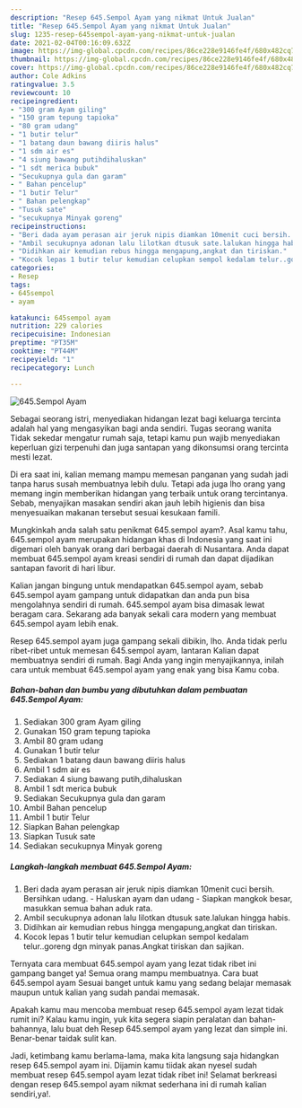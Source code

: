 ```yaml
---
description: "Resep 645.Sempol Ayam yang nikmat Untuk Jualan"
title: "Resep 645.Sempol Ayam yang nikmat Untuk Jualan"
slug: 1235-resep-645sempol-ayam-yang-nikmat-untuk-jualan
date: 2021-02-04T00:16:09.632Z
image: https://img-global.cpcdn.com/recipes/86ce228e9146fe4f/680x482cq70/645sempol-ayam-foto-resep-utama.jpg
thumbnail: https://img-global.cpcdn.com/recipes/86ce228e9146fe4f/680x482cq70/645sempol-ayam-foto-resep-utama.jpg
cover: https://img-global.cpcdn.com/recipes/86ce228e9146fe4f/680x482cq70/645sempol-ayam-foto-resep-utama.jpg
author: Cole Adkins
ratingvalue: 3.5
reviewcount: 10
recipeingredient:
- "300 gram Ayam giling"
- "150 gram tepung tapioka"
- "80 gram udang"
- "1 butir telur"
- "1 batang daun bawang diiris halus"
- "1 sdm air es"
- "4 siung bawang putihdihaluskan"
- "1 sdt merica bubuk"
- "Secukupnya gula dan garam"
- " Bahan pencelup"
- "1 butir Telur"
- " Bahan pelengkap"
- "Tusuk sate"
- "secukupnya Minyak goreng"
recipeinstructions:
- "Beri dada ayam perasan air jeruk nipis diamkan 10menit cuci bersih. Bersihkan udang. Haluskan ayam dan udang  Siapkan mangkok besar, masukkan semua bahan aduk rata."
- "Ambil secukupnya adonan lalu lilotkan dtusuk sate.lalukan hingga habis."
- "Didihkan air kemudian rebus hingga mengapung,angkat dan tiriskan."
- "Kocok lepas 1 butir telur kemudian celupkan sempol kedalam telur..goreng dgn minyak panas.Angkat tiriskan dan sajikan."
categories:
- Resep
tags:
- 645sempol
- ayam

katakunci: 645sempol ayam 
nutrition: 229 calories
recipecuisine: Indonesian
preptime: "PT35M"
cooktime: "PT44M"
recipeyield: "1"
recipecategory: Lunch

---
```



![645.Sempol Ayam](https://img-global.cpcdn.com/recipes/86ce228e9146fe4f/680x482cq70/645sempol-ayam-foto-resep-utama.jpg)

Sebagai seorang istri, menyediakan hidangan lezat bagi keluarga tercinta adalah hal yang mengasyikan bagi anda sendiri. Tugas seorang  wanita Tidak sekedar mengatur rumah saja, tetapi kamu pun wajib menyediakan keperluan gizi terpenuhi dan juga santapan yang dikonsumsi orang tercinta mesti lezat.

Di era  saat ini, kalian memang mampu memesan panganan yang sudah jadi tanpa harus susah membuatnya lebih dulu. Tetapi ada juga lho orang yang memang ingin memberikan hidangan yang terbaik untuk orang tercintanya. Sebab, menyajikan masakan sendiri akan jauh lebih higienis dan bisa menyesuaikan makanan tersebut sesuai kesukaan famili. 



Mungkinkah anda salah satu penikmat 645.sempol ayam?. Asal kamu tahu, 645.sempol ayam merupakan hidangan khas di Indonesia yang saat ini digemari oleh banyak orang dari berbagai daerah di Nusantara. Anda dapat membuat 645.sempol ayam kreasi sendiri di rumah dan dapat dijadikan santapan favorit di hari libur.

Kalian jangan bingung untuk mendapatkan 645.sempol ayam, sebab 645.sempol ayam gampang untuk didapatkan dan anda pun bisa mengolahnya sendiri di rumah. 645.sempol ayam bisa dimasak lewat beragam cara. Sekarang ada banyak sekali cara modern yang membuat 645.sempol ayam lebih enak.

Resep 645.sempol ayam juga gampang sekali dibikin, lho. Anda tidak perlu ribet-ribet untuk memesan 645.sempol ayam, lantaran Kalian dapat membuatnya sendiri di rumah. Bagi Anda yang ingin menyajikannya, inilah cara untuk membuat 645.sempol ayam yang enak yang bisa Kamu coba.

<!--inarticleads1-->

##### Bahan-bahan dan bumbu yang dibutuhkan dalam pembuatan 645.Sempol Ayam:

1. Sediakan 300 gram Ayam giling
1. Gunakan 150 gram tepung tapioka
1. Ambil 80 gram udang
1. Gunakan 1 butir telur
1. Sediakan 1 batang daun bawang diiris halus
1. Ambil 1 sdm air es
1. Sediakan 4 siung bawang putih,dihaluskan
1. Ambil 1 sdt merica bubuk
1. Sediakan Secukupnya gula dan garam
1. Ambil  Bahan pencelup
1. Ambil 1 butir Telur
1. Siapkan  Bahan pelengkap
1. Siapkan Tusuk sate
1. Sediakan secukupnya Minyak goreng




<!--inarticleads2-->

##### Langkah-langkah membuat 645.Sempol Ayam:

1. Beri dada ayam perasan air jeruk nipis diamkan 10menit cuci bersih. Bersihkan udang. - Haluskan ayam dan udang  - Siapkan mangkok besar, masukkan semua bahan aduk rata.
1. Ambil secukupnya adonan lalu lilotkan dtusuk sate.lalukan hingga habis.
1. Didihkan air kemudian rebus hingga mengapung,angkat dan tiriskan.
1. Kocok lepas 1 butir telur kemudian celupkan sempol kedalam telur..goreng dgn minyak panas.Angkat tiriskan dan sajikan.




Ternyata cara membuat 645.sempol ayam yang lezat tidak ribet ini gampang banget ya! Semua orang mampu membuatnya. Cara buat 645.sempol ayam Sesuai banget untuk kamu yang sedang belajar memasak maupun untuk kalian yang sudah pandai memasak.

Apakah kamu mau mencoba membuat resep 645.sempol ayam lezat tidak rumit ini? Kalau kamu ingin, yuk kita segera siapin peralatan dan bahan-bahannya, lalu buat deh Resep 645.sempol ayam yang lezat dan simple ini. Benar-benar taidak sulit kan. 

Jadi, ketimbang kamu berlama-lama, maka kita langsung saja hidangkan resep 645.sempol ayam ini. Dijamin kamu tiidak akan nyesel sudah membuat resep 645.sempol ayam lezat tidak ribet ini! Selamat berkreasi dengan resep 645.sempol ayam nikmat sederhana ini di rumah kalian sendiri,ya!.

